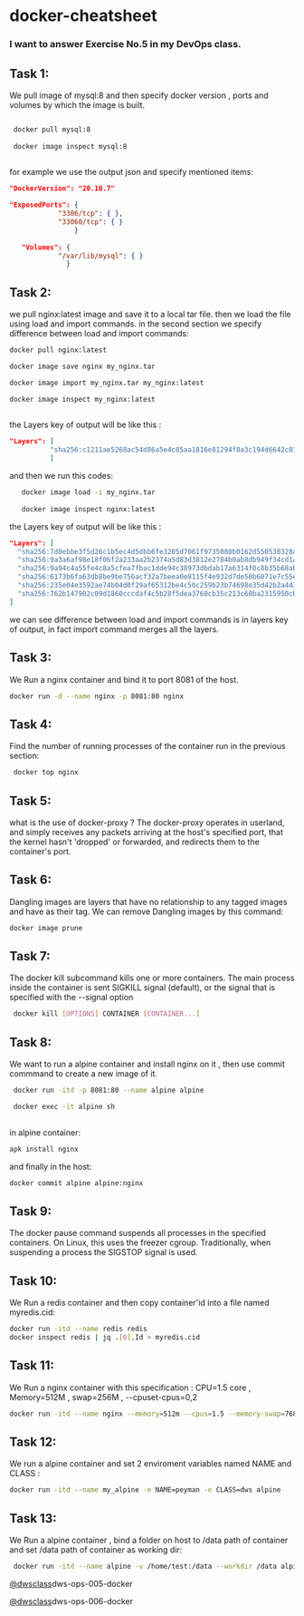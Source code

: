 # docker-cheatsheet
### I want to answer Exercise No.5 in my DevOps class. 

## Task 1:
We pull image of mysql:8 and then specify docker version , ports and volumes by which the image is built.
``` bash

 docker pull mysql:8
 
 docker image inspect mysql:8
 
```
for example we use the output json and specify mentioned items:
```json
"DockerVersion": "20.10.7"

"ExposedPorts": {
            "3306/tcp": { },
            "33060/tcp": { }
                }
                                                        
   "Volumes": {
            "/var/lib/mysql": { }
              }
```

## Task 2:
we pull nginx:latest image and save it to a local tar file. then we load the file using load and import commands. in the second section we specify difference between load and import commands:
```bash
docker pull nginx:latest  

docker image save nginx my_nginx.tar

docker image import my_nginx.tar my_nginx:latest

docker image inspect my_nginx:latest 
   
```
the Layers key of output will be like this :
```json
"Layers": [
          "sha256:c1211ae5268ac54d86a5e4c05aa1816e81294f8a3c194d6642c01a8194a5ba0d"
          ]
```
and then we run this codes:
```bash
   docker image load -i my_nginx.tar 
   
   docker image inspect nginx:latest 

```
the Layers key of output will be like this :

```json
"Layers": [
  "sha256:7d0ebbe3f5d26c1b5ec4d5dbb6fe3205d7061f9735080b0162d550530328abd6",
  "sha256:9a3a6af98e18f06f2a233aa2b2374a5d83d3812e2784b0ab8db949f34cd1a7d6",
  "sha256:9a94c4a55fe4c8a5cfea7fbac1dde94c38973dbdab17a6314f0c8b35b68aba95",
  "sha256:6173b6fa63db8be9be756acf32a7beea0e8115f4e932d7de50b6071e7c55ee50",
  "sha256:235e04e3592ae74b04d0f29af65312be4c50c259b23b74698e35d42b2a4430ab",
  "sha256:762b147902c09d1860cccdaf4c5b28f5dea3760cb35c213c60ba2315950cbdaa"
]
```
we can see difference between load and import commands is in layers key of output, in fact import command merges all the layers.

## Task 3:
We Run a nginx container and bind it to port 8081 of the host.
```bash
docker run -d --name nginx -p 8081:80 nginx
```
 ## Task 4:
 Find the number of running processes of the container run in the previous section:
 
 ```bash
  docker top nginx
 ```

 ## Task 5:
 what is the use of docker-proxy ?
 The docker-proxy operates in userland, and simply receives any packets arriving at the host's specified port, 
 that the kernel hasn't 'dropped' or forwarded, and redirects them to the container's port.
 
 ## Task 6:
 Dangling images are layers that have no relationship to any tagged images and have <none> as their tag. 
 We can remove Dangling images by this command:
 ```bash
 docker image prune
 ```
 ## Task 7:
 The docker kill subcommand kills one or more containers. The main process inside the container is sent SIGKILL signal (default), or the signal that is specified with the --signal option
 ```bash
  docker kill [OPTIONS] CONTAINER [CONTAINER...]
```
  ## Task 8:
 We want to run a alpine container and install nginx on it , then use commit commmand to create a new image of it.
```bash
 docker run -itd -p 8081:80 --name alpine alpine

 docker exec -it alpine sh
 
```
in alpine container:
 ```bash
 apk install nginx
 ```
 and finally in the host:
 ```bash
 docker commit alpine alpine:nginx
 ```
 ## Task 9:

The docker pause command suspends all processes in the specified containers. On Linux, this uses the freezer cgroup. Traditionally, when suspending a process the SIGSTOP signal is used.
 
 ## Task 10:
 We Run a redis container and then copy container'id into a file named myredis.cid:
 ```bash
 docker run -itd --name redis redis 
 docker inspect redis | jq .[0].Id > myredis.cid
 ```
 ## Task 11:
 We Run a nginx container with this specification : CPU=1.5 core , Memory=512M , swap=256M , --cpuset-cpus=0,2
 ```bash
 docker run -itd --name nginx --memory=512m --cpus=1.5 --memory-swap=768m  --cpuset-cpus=0,2 nginx:latest

 ```
 
  ## Task 12:
 We run a alpine container and set 2 enviroment variables named NAME and CLASS :
 ```bash
 docker run -itd --name my_alpine -e NAME=peyman -e CLASS=dws alpine

 ```
   ## Task 13:
  We Run a alpine container , bind a folder on host to /data path of container and set /data path of container as working dir:
```bash
 docker run -itd --name alpine -v /home/test:/data --workdir /data alpine 
```

[@dwsclass](https://github.com/dwsclass)dws-ops-005-docker
 
[@dwsclass](https://github.com/dwsclass)dws-ops-006-docker
